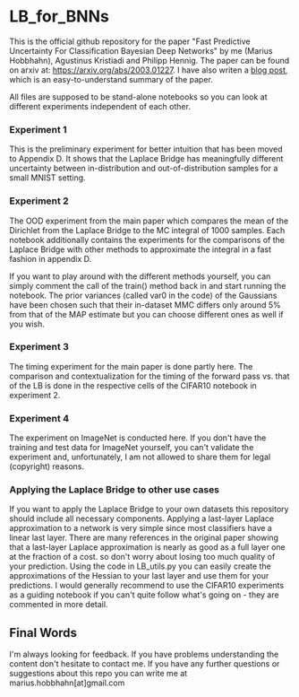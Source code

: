 # LB_for_BNNs

This is the official github repository for the paper "Fast Predictive Uncertainty For Classification Bayesian Deep Networks" by me (Marius Hobbhahn), Agustinus Kristiadi and Philipp Hennig. The paper can be found on arxiv at: https://arxiv.org/abs/2003.01227. I have also writen a <a href='https://www.mariushobbhahn.com/2020-11-03-LB_for_BNNs/'>blog post</a>, which is an easy-to-understand summary of the paper.

All files are supposed to be stand-alone notebooks so you can look at different experiments independent of each other.

### Experiment 1

This is the preliminary experiment for better intuition that has been moved to Appendix D. It shows that the Laplace Bridge has meaningfully different uncertainty between in-distribution and out-of-distribution samples for a small MNIST setting.

### Experiment 2

The OOD experiment from the main paper which compares the mean of the Dirichlet from the Laplace Bridge to the MC integral of 1000 samples. 
Each notebook additionally contains the experiments for the comparisons of the Laplace Bridge with other methods to approximate the integral in a fast fashion in appendix D. 

If you want to play around with the different methods yourself, you can simply comment the call of the train() method back in and start running the notebook.
The prior variances (called var0 in the code) of the Gaussians have been chosen such that their in-dataset MMC differs only around 5% from that of the MAP estimate but you can choose different ones as well if you wish.

### Experiment 3

The timing experiment for the main paper is done partly here. The comparison and contextualization for the timing of the forward pass vs. that of the LB is done in the respective cells of the CIFAR10 notebook in experiment 2.

### Experiment 4

The experiment on ImageNet is conducted here. If you don't have the training and test data for ImageNet yourself, you can't validate the experiment and, unfortunately, I am not allowed to share them for legal (copyright) reasons. 

### Applying the Laplace Bridge to other use cases

If you want to apply the Laplace Bridge to your own datasets this repository should include all necessary components. Applying a last-layer Laplace approximation to a network is very simple since most classifiers have a linear last layer. There are many references in the original paper showing that a last-layer Laplace approximation is nearly as good as a full layer one at the fraction of a cost. so don't worry about losing too much quality of your prediction. Using the code in LB_utils.py you can easily create the approximations of the Hessian to your last layer and use them for your predictions. I would generally recommend to use the CIFAR10 experiments as a guiding notebook if you can't quite follow what's going on - they are commented in more detail.

## Final Words

I'm always looking for feedback. If you have problems understanding the content don't hesitate to contact me. 
If you have any further questions or suggestions about this repo you can write me at marius.hobbhahn[at]gmail.com
